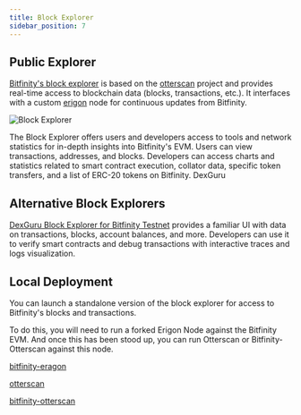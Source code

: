 ```yaml
---
title: Block Explorer
sidebar_position: 7
---
```


## Public Explorer

[Bitfinity's block explorer](https://explorer.bitfinity.network/) is based on the [otterscan](https://github.com/wmitsuda/otterscan) project and provides real-time access to blockchain data (blocks, transactions, etc.). It interfaces with a custom [erigon](https://github.com/ledgerwatch/erigon) node for continuous updates from Bitfinity.

![Block Explorer](/img/block-explorer.png)

The Block Explorer offers users and developers access to tools and network statistics for in-depth insights into Bitfinity's EVM. Users can view transactions, addresses, and blocks. Developers can access charts and statistics related to smart contract execution, collator data, specific token transfers, and a list of ERC-20 tokens on Bitfinity.
DexGuru

## Alternative Block Explorers

[DexGuru Block Explorer for  Bitfinity Testnet](https://bitfinity-test.dex.guru/) provides a familiar UI with data on transactions, blocks, account balances, and more. Developers can use it to verify smart contracts and debug transactions with interactive traces and logs visualization.

## Local Deployment

You can launch a standalone version of the block explorer for access to Bitfinity's blocks and transactions.

To do this, you will need to run a forked Erigon Node against the Bitfinity EVM. And once this has been stood up, you can run Otterscan or Bitfinity-Otterscan against this node.

[bitfinity-eragon](https://github.com/bitfinity-network/erigon)

[otterscan](https://github.com/wmitsuda/otterscan)

[bitfinity-otterscan](https://github.com/bitfinity-network/otterscan/tree/v1.30.0-modified)
